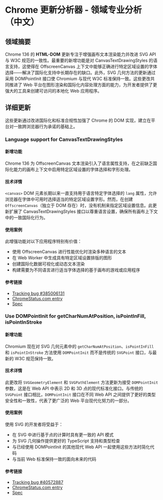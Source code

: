 # Chrome 更新分析器 - 领域专业分析（中文）

## 领域摘要

Chrome 136 的 **HTML-DOM** 更新专注于增强画布文本渲染能力并改进 SVG API 与 W3C 规范的一致性。最重要的新增功能是对 CanvasTextDrawingStyles 的语言支持，这使得在 OffscreenCanvas 上下文中能够正确进行特定区域设置的字体选择——解决了国际化支持中长期存在的缺口。此外，SVG 几何方法的更新通过采用 DOMPointInit 接口使 Chromium 与现代 W3C 标准保持一致。这些更改共同推进了 Web 平台在图形渲染和国际化内容处理方面的能力，为开发者提供了更强大的工具来创建可访问的本地化 Web 应用程序。

## 详细更新

这些更新通过改进国际化和标准合规性加强了 Chrome 的 DOM 实现，建立在平台对一致跨浏览器行为承诺的基础上。

### Language support for CanvasTextDrawingStyles

#### 新增功能
Chrome 136 为 OffscreenCanvas 文本渲染引入了语言属性支持，在之前缺乏国际化能力的画布上下文中启用特定区域设置的字体选择和字形处理。

#### 技术详情
`<canvas>` DOM 元素长期以来一直支持用于语言特定字体选择的 `lang` 属性，允许浏览器在字体中可用时选择适当的特定区域设置字形。然而，在创建 `OffscreenCanvas`（独立于 DOM 存在）时，没有机制来指定区域设置信息。此更新扩展了 CanvasTextDrawingStyles 接口以尊重语言设置，确保所有画布上下文中的一致国际化行为。

#### 使用案例
此增强功能对以下应用程序特别有价值：
- 使用 OffscreenCanvas 进行性能优化时渲染多种语言的文本
- 在 Web Worker 中生成具有特定区域设置排版的图形
- 创建国际化数据可视化或动态文本渲染
- 构建需要为不同语言进行适当字体选择的基于画布的游戏或应用程序

#### 参考链接
- [Tracking bug #385006131](https://bugs.chromium.org/p/chromium/issues/detail?id=385006131)
- [ChromeStatus.com entry](https://chromestatus.com/feature/5101829618114560)
- [Spec](https://html.spec.whatwg.org/multipage/canvas.html#canvastextdrawingstyles)

### Use DOMPointInit for getCharNumAtPosition, isPointInFill, isPointInStroke

#### 新增功能
Chromium 现在对 SVG 几何元素中的 `getCharNumAtPosition`、`isPointInFill` 和 `isPointInStroke` 方法使用 `DOMPointInit` 而不是传统的 `SVGPoint` 接口，与最新的 W3C 规范保持一致。

#### 技术详情
此更改将 `SVGGeometryElement` 和 `SVGPathElement` 方法更新为接受 `DOMPointInit` 参数，这是在 Web API 中表示 2D 和 3D 点的现代标准化接口。与传统的 `SVGPoint` 接口相比，`DOMPointInit` 接口在不同 Web API 之间提供了更好的类型安全性和一致性，代表了更广泛的 Web 平台现代化努力的一部分。

#### 使用案例
使用 SVG 的开发者将受益于：
- 在 SVG 中进行基于点的计算时具有更一致的 API 模式
- 为 SVG 几何操作提供更好的 TypeScript 支持和类型检查
- 与已经使用 DOMPointInit 的其他现代 Web API 一起使用这些方法时简化代码
- 与当前 Web 标准保持一致的面向未来的代码

#### 参考链接
- [Tracking bug #40572887](https://bugs.chromium.org/p/chromium/issues/detail?id=40572887)
- [ChromeStatus.com entry](https://chromestatus.com/feature/5084627093929984)
- [Spec](https://www.w3.org/TR/SVG2/types.html#InterfaceDOMPointInit)